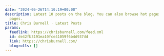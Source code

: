 ```yaml
---
date: "2024-05-26T14:10:19+00:00"
description: Latest 10 posts on the blog. You can also browse hot pages and popular
  pages.
title: Chris Burnell · Latest Posts
params:
  feedlink: https://chrisburnell.com/feed.xml
  id: de42fb3191ea10fce41059f6b4d937dd
  link: https://chrisburnell.com/
  blogrolls: []
---
```

